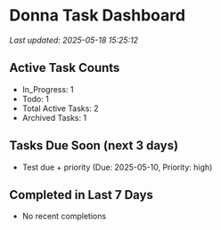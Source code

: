 # Donna Task Dashboard

_Last updated: 2025-05-18 15:25:12_

## Active Task Counts
- In_Progress: 1
- Todo: 1
- Total Active Tasks: 2
- Archived Tasks: 1

## Tasks Due Soon (next 3 days)
- Test due + priority (Due: 2025-05-10, Priority: high)

## Completed in Last 7 Days
- No recent completions